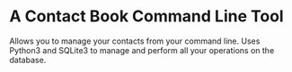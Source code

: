 # A Contact Book Command Line Tool
Allows you to manage your contacts from your command line.
Uses Python3 and SQLite3 to manage and perform all your operations on the database.
                    